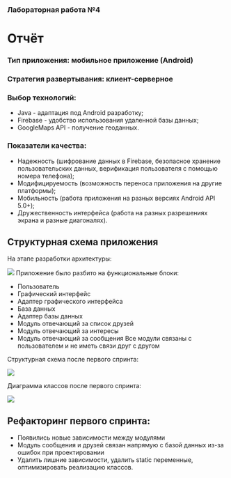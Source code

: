 ### Лабораторная работа №4
# Отчёт
### Тип приложения: мобильное приложение (Android)
### Стратегия развертывания: клиент-серверное
### Выбор технологий: 
* Java - адаптация под Android разработку;
* Firebase - удобство использования удаленной базы данных;
* GoogleMaps API - получение геоданных.
### Показатели качества: 
* Надежность (шифрование данных в Firebase, безопасное хранение пользовательских данных, верификация пользователя с помощью номера телефона);
* Модифицируемость (возможность переноса приложения на другие платформы);
* Мобильность (работа приложения на разных версиях Android API 5.0+);
* Дружественность интерфейса (работа на разных разрешениях экрана и разные диагоналях).


## Структурная схема приложения
На этапе разработки архитектуры:

![](https://github.com/PcheLL/MAVERI/blob/master/Documentation/struct%20diograms/struct%20diagram%20before.jpg)
Приложение было разбито на функциональные блоки: 

* Пользователь
* Графический интерфейс
* Адаптер графического интерфейса
* База данных
* Адаптер базы данных
* Модуль отвечающий за список друзей
* Модуль отвечающий за интересы 
* Модуль отвечающий за сообщения
Все модули связаны с пользователем и не иметь связи друг с другом

Структурная схема после первого спринта:

![](https://github.com/PcheLL/MAVERI/blob/master/Documentation/struct%20diograms/struct%20diagram%20after.jpg)

Диаграмма классов после первого спринта: 

![](https://github.com/PcheLL/MAVERI/blob/master/Documentation/ClassDiagramm.jpg)

## Рефакторинг первого спринта:
* Появились новые зависимости между модулями 
* Модуль сообщения и друзей связан напрямую с базой данных из-за ошибок при проектировании
* Удалить лишние зависимости, удалить static переменные, оптимизировать реализацию классов.
